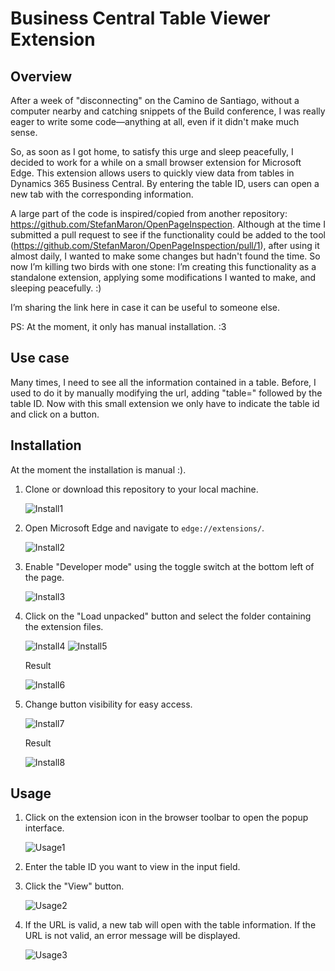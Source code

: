# Business Central Table Viewer Extension

## Overview

After a week of "disconnecting" on the Camino de Santiago, without a computer nearby and catching snippets of the Build conference, I was really eager to write some code—anything at all, even if it didn't make much sense.

So, as soon as I got home, to satisfy this urge and sleep peacefully, I decided to work for a while on a small browser extension for Microsoft Edge. This extension allows users to quickly view data from tables in Dynamics 365 Business Central. By entering the table ID, users can open a new tab with the corresponding information.

A large part of the code is inspired/copied from another repository: https://github.com/StefanMaron/OpenPageInspection. Although at the time I submitted a pull request to see if the functionality could be added to the tool (https://github.com/StefanMaron/OpenPageInspection/pull/1), after using it almost daily, I wanted to make some changes but hadn't found the time. So now I’m killing two birds with one stone: I’m creating this functionality as a standalone extension, applying some modifications I wanted to make, and sleeping peacefully. :)

I’m sharing the link here in case it can be useful to someone else.

PS: At the moment, it only has manual installation. :3

## Use case

Many times, I need to see all the information contained in a table. Before, I used to do it by manually modifying the url, adding "table=" followed by the table ID.
Now with this small extension we only have to indicate the table id and click on a button.

## Installation

At the moment the installation is manual :).
1. Clone or download this repository to your local machine.

    ![Install1](/Res/Install1.png)
2. Open Microsoft Edge and navigate to `edge://extensions/`.
   
    ![Install2](/Res/Install2.png)
3. Enable "Developer mode" using the toggle switch at the bottom left of the page.
   
    ![Install3](/Res/Install3.png)
4. Click on the "Load unpacked" button and select the folder containing the extension files.
   
    ![Install4](/Res/Install4.png)
    ![Install5](/Res/Install5.png)

    Result
    
    ![Install6](/Res/Install6.png)
5. Change button visibility for easy access.

    ![Install7](/Res/Install7.png)
    
    Result

    ![Install8](/Res/Install8.png)

## Usage

1. Click on the extension icon in the browser toolbar to open the popup interface.
   
    ![Usage1](/Res/Usage1.png)
2. Enter the table ID you want to view in the input field.
3. Click the "View" button.
   
    ![Usage2](/Res/Usage2.png)
4. If the URL is valid, a new tab will open with the table information. If the URL is not valid, an error message will be displayed.
   
    ![Usage3](/Res/Usage3.png)